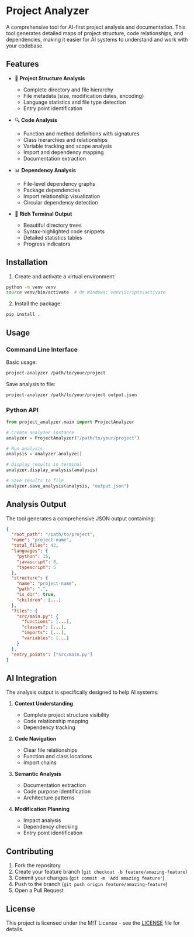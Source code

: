 # Project Analyzer

A comprehensive tool for AI-first project analysis and documentation. This tool generates detailed maps of project structure, code relationships, and dependencies, making it easier for AI systems to understand and work with your codebase.

## Features

- 📁 **Project Structure Analysis**
  - Complete directory and file hierarchy
  - File metadata (size, modification dates, encoding)
  - Language statistics and file type detection
  - Entry point identification

- 🔍 **Code Analysis**
  - Function and method definitions with signatures
  - Class hierarchies and relationships
  - Variable tracking and scope analysis
  - Import and dependency mapping
  - Documentation extraction

- 📊 **Dependency Analysis**
  - File-level dependency graphs
  - Package dependencies
  - Import relationship visualization
  - Circular dependency detection

- 🎨 **Rich Terminal Output**
  - Beautiful directory trees
  - Syntax-highlighted code snippets
  - Detailed statistics tables
  - Progress indicators

## Installation

1. Create and activate a virtual environment:
```bash
python -m venv venv
source venv/bin/activate  # On Windows: venv\Scripts\activate
```

2. Install the package:
```bash
pip install .
```

## Usage

### Command Line Interface

Basic usage:
```bash
project-analyzer /path/to/your/project
```

Save analysis to file:
```bash
project-analyzer /path/to/your/project output.json
```

### Python API

```python
from project_analyzer.main import ProjectAnalyzer

# Create analyzer instance
analyzer = ProjectAnalyzer("/path/to/your/project")

# Run analysis
analysis = analyzer.analyze()

# Display results in terminal
analyzer.display_analysis(analysis)

# Save results to file
analyzer.save_analysis(analysis, "output.json")
```

## Analysis Output

The tool generates a comprehensive JSON output containing:

```json
{
  "root_path": "/path/to/project",
  "name": "project-name",
  "total_files": 42,
  "languages": {
    "python": 15,
    "javascript": 8,
    "typescript": 5
  },
  "structure": {
    "name": "project-name",
    "path": ".",
    "is_dir": true,
    "children": [...]
  },
  "files": {
    "src/main.py": {
      "functions": [...],
      "classes": [...],
      "imports": [...],
      "variables": [...]
    }
  },
  "entry_points": ["src/main.py"]
}
```

## AI Integration

The analysis output is specifically designed to help AI systems:

1. **Context Understanding**
   - Complete project structure visibility
   - Code relationship mapping
   - Dependency tracking

2. **Code Navigation**
   - Clear file relationships
   - Function and class locations
   - Import chains

3. **Semantic Analysis**
   - Documentation extraction
   - Code purpose identification
   - Architecture patterns

4. **Modification Planning**
   - Impact analysis
   - Dependency checking
   - Entry point identification

## Contributing

1. Fork the repository
2. Create your feature branch (`git checkout -b feature/amazing-feature`)
3. Commit your changes (`git commit -m 'Add amazing feature'`)
4. Push to the branch (`git push origin feature/amazing-feature`)
5. Open a Pull Request

## License

This project is licensed under the MIT License - see the [LICENSE](LICENSE) file for details.
